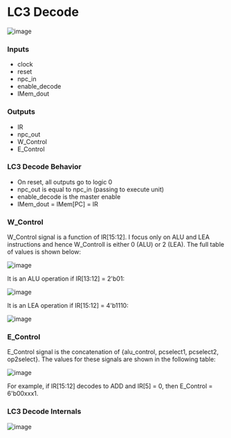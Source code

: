 # LC3 Decode
![image](https://github.com/coolnikitav/coding-lessons/assets/30304422/7c066fab-c53f-47ef-8576-4670afd42fcb)

### Inputs
- clock
- reset
- npc_in
- enable_decode
- IMem_dout

### Outputs
- IR
- npc_out
- W_Control
- E_Control

### LC3 Decode Behavior
- On reset, all outputs go to logic 0
- npc_out is equal to npc_in (passing to execute unit)
- enable_decode is the master enable
- IMem_dout = IMem[PC] = IR

### W_Control
W_Control signal is a function of IR[15:12]. I focus only on ALU and LEA instructions and hence W_Controll is either 0 (ALU) or 2 (LEA). The full table of values is shown below:

![image](https://github.com/coolnikitav/coding-lessons/assets/30304422/40a2bb9c-5580-4b2b-824f-1b5f7e2f35ba)

It is an ALU operation if IR[13:12] = 2'b01:

![image](https://github.com/coolnikitav/coding-lessons/assets/30304422/b4081918-52b9-41ce-955e-671ac5e9fa21)

It is an LEA operation if IR[15:12] = 4'b1110:

![image](https://github.com/coolnikitav/coding-lessons/assets/30304422/3b2d3afa-338d-47b2-81aa-7d3dff2c3a37)

### E_Control
E_Control signal is the concatenation of {alu_control, pcselect1, pcselect2, op2select}. The values for these signals are shown in the following table:

![image](https://github.com/coolnikitav/coding-lessons/assets/30304422/43c910b6-5b4e-4633-b671-152e67ca83c5)

For example, if IR[15:12] decodes to ADD and IR[5] = 0, then E_Control = 6'b00xxx1.



### LC3 Decode Internals
![image](https://github.com/coolnikitav/coding-lessons/assets/30304422/3fb97ea6-a669-485c-819b-0f3335a9b292)
